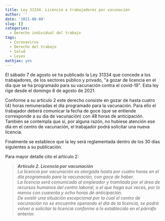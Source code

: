 ```yaml
---
title: Ley 31334. Licencia a trabajadores por vacunación
author: ''
date: '2021-08-09'
slug: []
categories:
  - Derecho individual del trabajo
tags:
  - Coronavirus
  - Derecho del trabajo
  - Salud
  - Leyes
mathjax: yes
---
```


El sábado 7 de agosto se ha publicado la Ley 31334 que concede a los trabajadores, de los sectores público y privado, "a gozar de licencia en el día que se ha programado para su vacunación contra el covid-19". Esta ley rige desde el domingo 8 de agosto de 2021.

Conforme a su artículo 2 este derecho consiste en gozar de hasta cuatro (4) horas remuneradas el día programado para la vacunación. Para ello el trabajador deberá comunicar la fecha de goce (que se entiende corresponde a su día de vacunación) con 48 horas de anticipación. También se contempla que si, por alguna razón, no hubiese atención ese día en el centro de vacunación, el trabajador podrá solicitar una nueva licencia.

Finalmente se establece que la ley será reglamentada dentro de los 30 días siguientes a su publicación.

Para mayor detalle cito el artículo 2:

> ***Artículo 2. Licencia por vacunación***<br>
> *La licencia por vacunación es otorgada hasta por cuatro horas en el día programado para la vacunación, con goce de haber.
> <br>
> La licencia será comunicada al empleador y tramitada por el área de recursos humanos del centro laboral, o el que haga sus veces, por lo menos con cuarenta y ocho horas de anticipación.
> <br>
> De existir una situación excepcional por la cual el centro de vacunación no se encuentre operando el día de la licencia, se podrá volver a solicitar la licencia conforme a lo establecido en el párrafo anterior.*

<br>